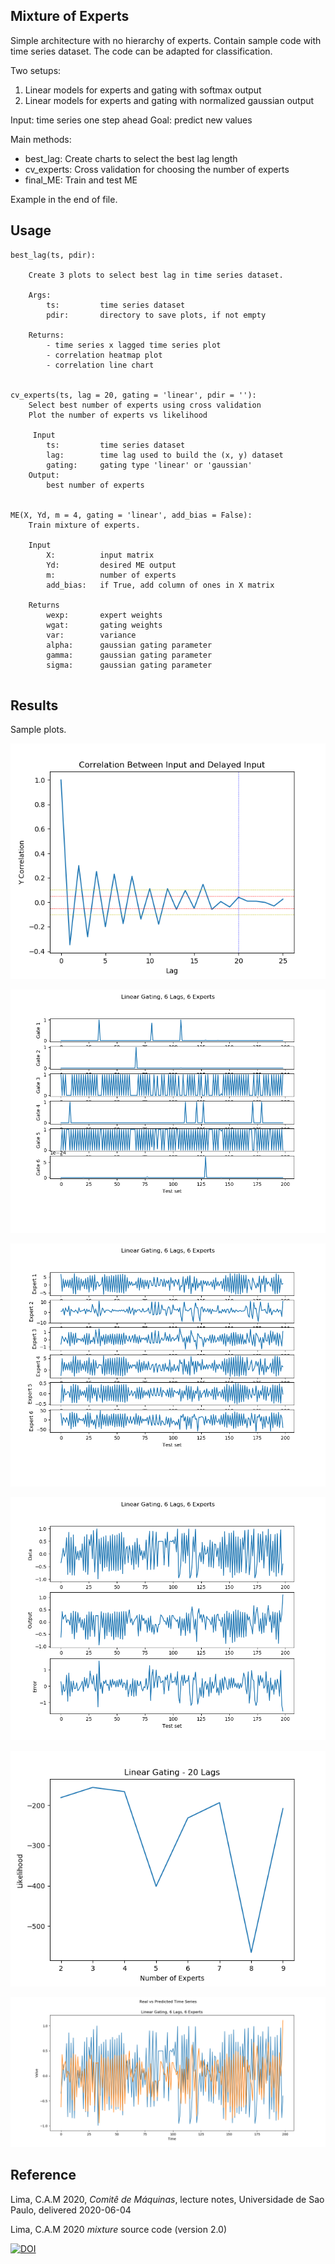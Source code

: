 ## Mixture of Experts
 
Simple architecture with no hierarchy of experts. Contain sample code with time series dataset. The code can be adapted for classification.

Two setups:
1. Linear models for experts and gating with softmax output
1. Linear models for experts and gating with normalized gaussian output

Input: time series one step ahead
Goal:  predict new values

Main methods:
- best_lag:        Create charts to select the best lag length
- cv_experts:      Cross validation for choosing the number of experts
- final_ME:        Train and test ME

Example in the end of file.

## Usage
```
best_lag(ts, pdir):

    Create 3 plots to select best lag in time series dataset.
    
    Args:
        ts:         time series dataset
        pdir:       directory to save plots, if not empty

    Returns:
        - time series x lagged time series plot
        - correlation heatmap plot
        - correlation line chart


cv_experts(ts, lag = 20, gating = 'linear', pdir = ''):
    Select best number of experts using cross validation
    Plot the number of experts vs likelihood

     Input
        ts:         time series dataset
        lag:        time lag used to build the (x, y) dataset
        gating:     gating type 'linear' or 'gaussian'
    Output:
        best number of experts


ME(X, Yd, m = 4, gating = 'linear', add_bias = False):
    Train mixture of experts.
    
    Input
        X:          input matrix
        Yd:         desired ME output
        m:          number of experts
        add_bias:   if True, add column of ones in X matrix

    Returns
        wexp:       expert weights
        wgat:       gating weights
        var:        variance 
        alpha:      gaussian gating parameter
        gamma:      gaussian gating parameter
        sigma:      gaussian gating parameter
        
```
## Results

Sample plots.

![Correlation](plots/correlation_1.png)

![](plots/figure_2.png)

![](plots/figure_3.png)

![](plots/figure_4.png)

![Linear gating with 20 lags](plots/linear_gating_20lags.png)

![Linear gating - Time series](plots/linear_ts.png)


## Reference
Lima, C.A.M 2020, *Comitê de Máquinas*, lecture notes, Universidade de Sao Paulo, delivered 2020-06-04

Lima, C.A.M 2020 *mixture* source code (version 2.0)

[![DOI](https://zenodo.org/badge/279084447.svg)](https://zenodo.org/badge/latestdoi/279084447)
